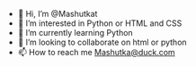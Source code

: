- 👋 Hi, I’m @Mashutkat
- 👀 I’m interested in Python or HTML and CSS
- 🌱 I’m currently learning Python
- 💞️ I’m looking to collaborate on html or python
- 📫 How to reach me Mashutka@duck.com

<!---
Mashutkat/Mashutkat is a ✨ special ✨ repository because its `README.md` (this file) appears on your GitHub profile.
You can click the Preview link to take a look at your changes.
--->
